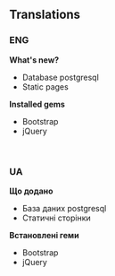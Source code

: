 ## Translations

### ENG
**What's new?**
* Database postgresql
* Static pages

**Installed gems**
* Bootstrap
* jQuery

<br>

### UA
**Що додано**
* База даних postgresql
* Статичні сторінки

**Встановлені геми**
* Bootstrap
* jQuery
